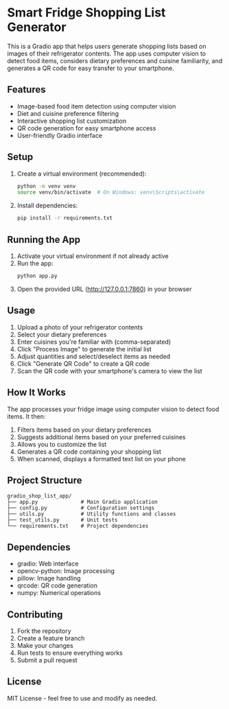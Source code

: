 # Smart Fridge Shopping List Generator

This is a Gradio app that helps users generate shopping lists based on images of their refrigerator contents. The app uses computer vision to detect food items, considers dietary preferences and cuisine familiarity, and generates a QR code for easy transfer to your smartphone.

## Features

- Image-based food item detection using computer vision
- Diet and cuisine preference filtering
- Interactive shopping list customization
- QR code generation for easy smartphone access
- User-friendly Gradio interface

## Setup

1. Create a virtual environment (recommended):
   ```bash
   python -m venv venv
   source venv/bin/activate  # On Windows: venv\Scripts\activate
   ```

2. Install dependencies:
   ```bash
   pip install -r requirements.txt
   ```

## Running the App

1. Activate your virtual environment if not already active
2. Run the app:
   ```bash
   python app.py
   ```
3. Open the provided URL (http://127.0.0.1:7860) in your browser

## Usage

1. Upload a photo of your refrigerator contents
2. Select your dietary preferences
3. Enter cuisines you're familiar with (comma-separated)
4. Click "Process Image" to generate the initial list
5. Adjust quantities and select/deselect items as needed
6. Click "Generate QR Code" to create a QR code
7. Scan the QR code with your smartphone's camera to view the list

## How It Works

The app processes your fridge image using computer vision to detect food items. It then:
1. Filters items based on your dietary preferences
2. Suggests additional items based on your preferred cuisines
3. Allows you to customize the list
4. Generates a QR code containing your shopping list
5. When scanned, displays a formatted text list on your phone

## Project Structure

```
gradio_shop_list_app/
├── app.py              # Main Gradio application
├── config.py           # Configuration settings
├── utils.py            # Utility functions and classes
├── test_utils.py       # Unit tests
└── requirements.txt    # Project dependencies
```

## Dependencies

- gradio: Web interface
- opencv-python: Image processing
- pillow: Image handling
- qrcode: QR code generation
- numpy: Numerical operations

## Contributing

1. Fork the repository
2. Create a feature branch
3. Make your changes
4. Run tests to ensure everything works
5. Submit a pull request

## License

MIT License - feel free to use and modify as needed.
